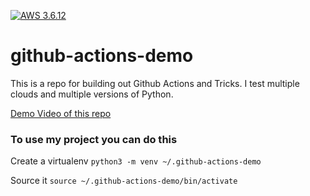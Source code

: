 [![AWS 3.6.12](https://github.com/paulLaxon/github-actions-demo/actions/workflows/aws.yml/badge.svg)](https://github.com/paulLaxon/github-actions-demo/actions/workflows/aws.yml)

# github-actions-demo
This is a repo for building out Github Actions and Tricks.  I test multiple clouds and multiple versions of Python.


[Demo Video of this repo](https://www.youtube.com/watch?v=4gbUYOgALik)

### To use my project you can do this

Create a virtualenv
```python3 -m venv ~/.github-actions-demo```

Source it
```source ~/.github-actions-demo/bin/activate```
